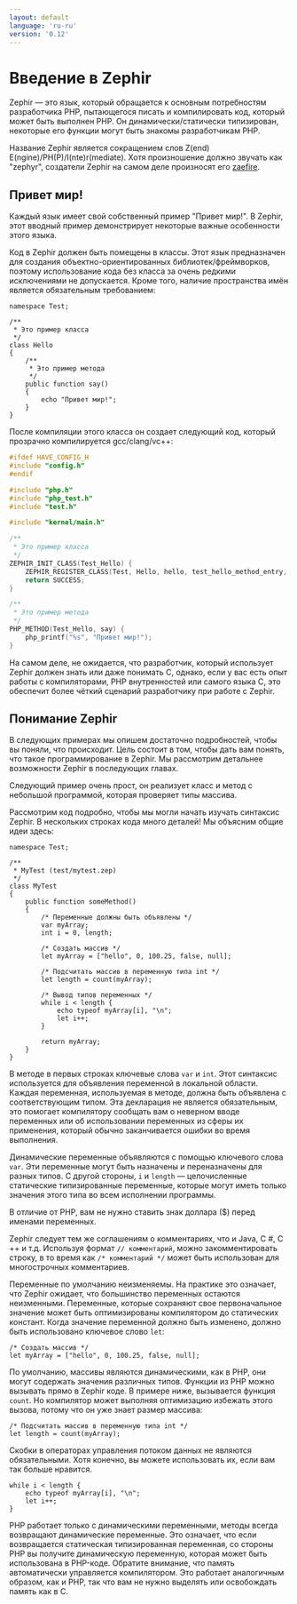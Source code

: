 ```yaml
---
layout: default
language: 'ru-ru'
version: '0.12'
---
```


# Введение в Zephir

Zephir — это язык, который обращается к основным потребностям разработчика PHP, пытающегося писать и компилировать код, который может быть выполнен PHP. Он динамически/статически типизирован, некоторые его функции могут быть знакомы разработчикам PHP.

Название Zephir является сокращением слов Z(end) E(ngine)/PH(P)/I(nte)r(mediate). Хотя произношение должно звучать как "zephyr", создатели Zephir на самом деле произносят его [zaefire](https://translate.google.com/#en/en/zaefire).

<a name='hello-world'></a>

## Привет мир!

Каждый язык имеет свой собственный пример "Привет мир!". В Zephir, этот вводный пример демонстрирует некоторые важные особенности этого языка.

Код в Zephir должен быть помещены в классы. Этот язык предназначен для создания объектно-ориентированных библиотек/фреймворков, поэтому использование кода без класса за очень редкими исключениями не допускается. Кроме того, наличие пространства имён является обязательным требованием:

```zephir
namespace Test;

/**
 * Это пример класса
 */
class Hello
{
    /**
     * Это пример метода
     */
    public function say()
    {
        echo "Привет мир!";
    }
}
```

После компиляции этого класса он создает следующий код, который прозрачно компилируется gcc/clang/vc++:

```c
#ifdef HAVE_CONFIG_H
#include "config.h"
#endif

#include "php.h"
#include "php_test.h"
#include "test.h"

#include "kernel/main.h"

/**
 * Это пример класса
 */
ZEPHIR_INIT_CLASS(Test_Hello) {
    ZEPHIR_REGISTER_CLASS(Test, Hello, hello, test_hello_method_entry, 0);
    return SUCCESS;
}

/**
 * Это пример метода
 */
PHP_METHOD(Test_Hello, say) {
    php_printf("%s", "Привет мир!");
}
```

На самом деле, не ожидается, что разработчик, который использует Zephir должен знать или даже понимать C, однако, если у вас есть опыт работы с компиляторами, PHP внутренностей или самого языка C, это обеспечит более чёткий сценарий разработчику при работе с Zephir.

<a name='a-taste-of-zephir'></a>

## Понимание Zephir

В следующих примерах мы опишем достаточно подробностей, чтобы вы поняли, что происходит. Цель состоит в том, чтобы дать вам понять, что такое программирование в Zephir. Мы рассмотрим детальнее возможности Zephir в последующих главах.

Следующий пример очень прост, он реализует класс и метод с небольшой программой, которая проверяет типы массива.

Рассмотрим код подробно, чтобы мы могли начать изучать синтаксис Zephir. В нескольких строках кода много деталей! Мы объясним общие идеи здесь:

```zephir
namespace Test;

/**
 * MyTest (test/mytest.zep)
 */
class MyTest
{
    public function someMethod()
    {
        /* Переменные должны быть объявлены */
        var myArray;
        int i = 0, length;

        /* Создать массив */
        let myArray = ["hello", 0, 100.25, false, null];

        /* Подсчитать массив в переменную типа int */
        let length = count(myArray);

        /* Вывод типов переменных */
        while i < length {
            echo typeof myArray[i], "\n";
            let i++;
        }

        return myArray;
    }
}
```

В методе в первых строках ключевые слова `var` и `int`. Этот синтаксис используется для объявления переменной в локальной области. Каждая переменная, используемая в методе, должна быть объявлена с соответствующим типом. Эта декларация не является обязательным, это помогает компилятору сообщать вам о неверном вводе переменных или об использовании переменных из сферы их применения, который обычно заканчивается ошибки во время выполнения.

Динамические переменные объявляются с помощью ключевого слова `var`. Эти переменные могут быть назначены и переназначены для разных типов. С другой стороны, `i` и `length` — целочисленные статические типизированные переменные, которые могут иметь только значения этого типа во всем исполнении программы.

В отличие от PHP, вам не нужно ставить знак доллара ($) перед именами переменных.

Zephir следует тем же соглашениям о комментариях, что и Java, C #, C ++ и т.д. Используя формат `// комментарий`, можно закомментировать строку, в то время как `/* комментарий */` может быть использован для многострочных комментариев.

Переменные по умолчанию неизменяемы. На практике это означает, что Zephir ожидает, что большинство переменных остаются неизменными. Переменные, которые сохраняют свое первоначальное значение может быть оптимизированы компилятором до статических констант. Когда значение переменной должно быть изменено, должно быть использовано ключевое слово `let`:

```zephir
/* Создать массив */
let myArray = ["hello", 0, 100.25, false, null];
```

По умолчанию, массивы являются динамическими, как в PHP, они могут содержать значения различных типов. Функции из PHP можно вызывать прямо в Zephir коде. В примере ниже, вызывается функция `count`. Но компилятор может выполняя оптимизацию избежать этого вызова, потому что он уже знает размер массива:

```zephir
/* Подсчитать массив в переменную типа int */
let length = count(myArray);
```

Скобки в операторах управления потоком данных не являются обязательными. Хотя конечно, вы можете использовать их, если вам так больше нравится.

```zephir
while i < length {
    echo typeof myArray[i], "\n";
    let i++;
}
```

PHP работает только с динамическими переменными, методы всегда возвращают динамические переменные. Это означает, что если возвращается статическая типизированная переменная, со стороны PHP вы получите динамическую переменную, которая может быть использована в PHP-коде. Обратите внимание, что память автоматически управляется компилятором. Это работает аналогичным образом, как и PHP, так что вам не нужно выделять или освобождать память как в C.